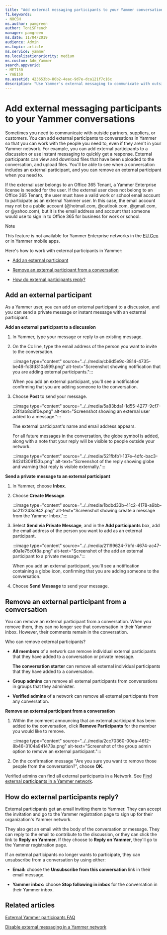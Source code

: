 ```yaml
---
title: "Add external messaging participants to your Yammer conversations"
f1.keywords:
- NOCSH
ms.author: pamgreen
author: ToniSFrench
manager: pamgreen
ms.date: 11/04/2019
audience: Admin
ms.topic: article
ms.service: yammer
ms.localizationpriority: medium
ms.custom: Adm_Yammer
search.appverid:
- MET150
- YAE150
ms.assetid: 423653bb-86b2-4eac-9d7e-dca121f7c16c
description: "Use Yammer's external messaging to communicate with outside partners, suppliers, or customers. Add or remove external participants and find out how external participants reply to Yammer messages."
---
```


# Add external messaging participants to your Yammer conversations

Sometimes you need to communicate with outside partners, suppliers, or customers. You can add external participants to conversations in Yammer so that you can work with the people you need to, even if they aren't in your Yammer network. For example, you can add external participants to a discussion or use instant messaging to quickly get a response. External participants can view and download files that have been uploaded to the conversation, and upload files. You'll be able to see when a conversation includes an external participant, and you can remove an external participant when you need to. 

If the external user belongs to an Office 365 Tenant, a Yammer Enterprise license is needed for the user. If the external user does not belong to an Office 365 Tenant, the user must have a valid work or school email account to participate as an external Yammer user. In this case, the email account may not be a public account (@hotmail.com, @outlook.com, @gmail.com, or @yahoo.com), but it is the email address and account that someone would use to sign in to Office 365 for business for work or school. 

>[!NOTE] 
>This feature is not available for Yammer Enterprise networks in the [EU Geo](../manage-security-and-compliance/data-residency.md) or in Yammer mobile apps.
  
Here's how to work with external participants in Yammer:
  
- [Add an external participant](add-external-participants.md#AddExternal)
    
- [Remove an external participant from a conversation](add-external-participants.md#RemoveExternal)
    
- [How do external participants reply?](add-external-participants.md#ExternalReply)
    
## Add an external participant
<a name="AddExternal"> </a>

As a Yammer user, you can add an external participant to a discussion, and you can send a private message or instant message with an external participant.
  
 **Add an external participant to a discussion**
  
1. In Yammer, type your message or reply to an existing message.
    
2. On the Cc line, type the email address of the person you want to invite to the conversation.
    
    :::image type="content" source="../../media/cb9d5e9c-3814-4735-be46-fc3fd310a599.png" alt-text="Screenshot showing notification that you are adding external participants.":::
  
    When you add an external participant, you'll see a notification confirming that you are adding someone to the conversation.
    
3. Choose **Post** to send your message. 
    
    :::image type="content" source="../../media/5a83bda1-1d55-4277-9cf7-22f4ab8c8f0e.png" alt-text="Screenshot showing an external user added to a message.":::
  
    The external participant's name and email address appears.
    
    For all future messages in the conversation, the globe symbol is added, along with a note that your reply will be visible to people outside your network.
    
    :::image type="content" source="../../media/521fbfb1-137e-4dfc-bac3-942d1309153b.png" alt-text="Screenshot of the reply showing globe and warning that reply is visible externally.":::
  
 **Send a private message to an external participant**
  
1. In Yammer, choose **Inbox**.
    
2. Choose **Create Message**.
    
    :::image type="content" source="../../media/1bdbd33b-41c2-4178-a9bb-bc212243c942.png" alt-text="Screenshot showing create a message from the Yammer Inbox.":::
  
3. Select **Send via Private Message**, and in the **Add participants** box, add the email address of the person you want to add as an external participant. 
    
    :::image type="content" source="../../media/21199624-7bfd-4674-ac47-d0a1e75c0f8a.png" alt-text="Screenshot of the add an external participant to a private message.":::
  
    When you add an external participant, you'll see a notification containing a globe icon, confirming that you are adding someone to the conversation.
    
4. Choose **Send Message** to send your message. 
    
## Remove an external participant from a conversation
<a name="RemoveExternal"> </a>

You can remove an external participant from a conversation. When you remove them, they can no longer see that conversation in their Yammer inbox. However, their comments remain in the conversation.
  
Who can remove external participants?
  
- **All members** of a network can remove individual external participants that they have added to a conversation or private message. 
    
    **The conversation starter** can remove all external individual participants that they have added to a conversation. 
    
- **Group admins** can remove all external participants from conversations in groups that they administer. 
    
- **Verified admins** of a network can remove all external participants from any conversation. 
    
**Remove an external participant from a conversation**
  
1. Within the comment announcing that an external participant has been added to the conversation, click **Remove Participants** for the member you would like to remove. 
    
    :::image type="content" source="../../media/2cc70360-00ea-46f2-8b46-3104a941473a.png" alt-text="Screenshot of the group admin option to remove an external participant.":::
  
2. On the confirmation message "Are you sure you want to remove those people from the conversation?", choose **OK**.
    
Verified admins can find all external participants in a Network. See [Find external participants in a Yammer network](find-external-participants.md).
  
## How do external participants reply?
<a name="ExternalReply"> </a>

External participants get an email inviting them to Yammer. They can accept the invitation and go to the Yammer registration page to sign up for their organization's Yammer network.
  
They also get an email with the body of the conversation or message. They can reply to the email to contribute to the discussion, or they can click the link to **Reply on Yammer**. If they choose to **Reply on Yammer**, they'll go to the Yammer registration page.
  
If an external participants no longer wants to participate, they can unsubscribe from a conversation by using either:
  
- **Email:** choose the **Unsubscribe from this conversation** link in their email message. 
    
- **Yammer inbox:** choose **Stop following in inbox** for the conversation in their Yammer inbox.
    
## Related articles

[External Yammer participants FAQ](external-messaging-faq.md)
  
[Disable external messaging in a Yammer network](disable-external-messaging.md)
